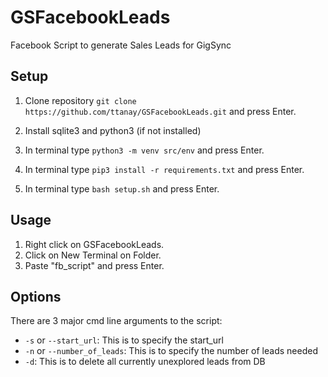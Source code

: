 # GSFacebookLeads
Facebook Script to generate Sales Leads for GigSync

## Setup

1. Clone repository `git clone https://github.com/ttanay/GSFacebookLeads.git` and press Enter.

2. Install sqlite3 and python3 (if not installed)

3. In terminal type `python3 -m venv src/env` and press Enter.

4. In terminal type `pip3 install -r requirements.txt` and press Enter.

5. In terminal type `bash setup.sh` and press Enter.


## Usage
1. Right click on GSFacebookLeads.
2. Click on New Terminal on Folder.
3. Paste "fb_script" and press Enter.

## Options

There are 3 major cmd line arguments to the script:
* `-s` or `--start_url`: This is to specify the start_url
* `-n` or `--number_of_leads`: This is to specify the number of leads needed
* `-d`: This is to delete all currently unexplored leads from DB

